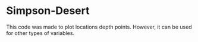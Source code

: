 # Simpson-Desert
This code was made to plot locations depth points. However, it can be used for other types of variables.
